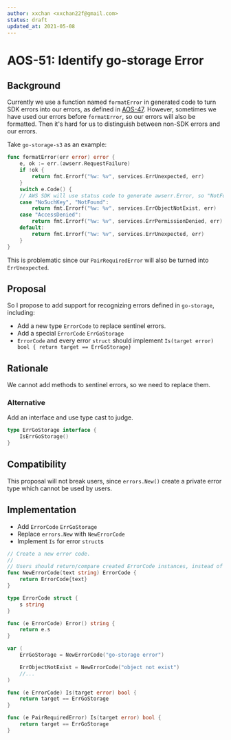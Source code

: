 ```yaml
---
author: xxchan <xxchan22f@gmail.com>
status: draft
updated_at: 2021-05-08
---
```


# AOS-51: Identify go-storage Error

## Background

Currently we use a function named `formatError` in generated code to turn SDK errors into our errors, as defined in [AOS-47]. However, sometimes we have used our errors before `formatError`, so our errors will also be formatted. Then it's hard for us to distinguish between non-SDK errors and our errors.

Take `go-storage-s3` as an example:

```go
func formatError(err error) error {
	e, ok := err.(awserr.RequestFailure)
	if !ok {
		return fmt.Errorf("%w: %v", services.ErrUnexpected, err)
	}
	switch e.Code() {
	// AWS SDK will use status code to generate awserr.Error, so "NotFound" should also be supported.
	case "NoSuchKey", "NotFound":
		return fmt.Errorf("%w: %v", services.ErrObjectNotExist, err)
	case "AccessDenied":
		return fmt.Errorf("%w: %v", services.ErrPermissionDenied, err)
	default:
		return fmt.Errorf("%w: %v", services.ErrUnexpected, err)
	}
}
```

This is problematic since our `PairRequiredError` will also be turned into `ErrUnexpected`.

## Proposal

So I propose to add support for recognizing errors defined in `go-storage`, including:

- Add a new type `ErrorCode` to replace sentinel errors.
- Add a special `ErrorCode` `ErrGoStorage`
- `ErrorCode` and every error `struct` should implement `Is(target error) bool { return target == ErrGoStorage}`

## Rationale

We cannot add methods to sentinel errors, so we need to replace them.

### Alternative

Add an interface and use type cast to judge.

```go
type ErrGoStorage interface {
    IsErrGoStorage()
}
```

## Compatibility

This proposal will not break users, since `errors.New()` create a private error type which cannot be used by users.

## Implementation

- Add `ErrorCode` `ErrGoStorage`
- Replace `errors.New` with `NewErrorCode`
- Implement `Is` for error `struct`s

```go 
// Create a new error code.
//
// Users should return/compare created ErrorCode instances, instead of calling this function.
func NewErrorCode(text string) ErrorCode {
	return ErrorCode{text}
}

type ErrorCode struct {
	s string
}

func (e ErrorCode) Error() string {
	return e.s
}

var (
	ErrGoStorage = NewErrorCode("go-storage error")

	ErrObjectNotExist = NewErrorCode("object not exist")
	//...
)

func (e ErrorCode) Is(target error) bool {
	return target == ErrGoStorage
}

func (e PairRequiredError) Is(target error) bool {
	return target == ErrGoStorage
}
```

[AOS-47]: ./47-additional-error-specification.md
